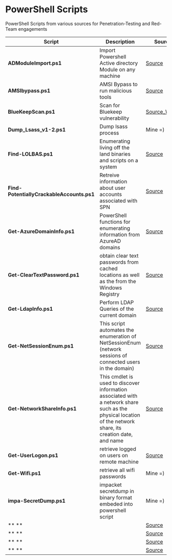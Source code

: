# PowerShell Scripts
PowerShell Scripts from various sources for Penetration-Testing and Red-Team engagements




| Script| Description | Source |
| --------------- | --------------- | --------------- | 
| **ADModuleImport.ps1** |  Import Powershell Active directory Module on any machine  | [Source](https://github.com/S3cur3Th1sSh1t/Creds/blob/master/PowershellScripts/ADModuleImport.ps1) | 
| **AMSIbypass.ps1** | AMSI Bypass to run malicious tools| [Source](https://github.com/S3cur3Th1sSh1t/Amsi-Bypass-Powershell) |
| **BlueKeepScan.ps1** | Scan for Bluekeep vulnerability| [Source_WAS*](https://github.com/vletoux/pingcastle)
| **Dump_Lsass_v1-2.ps1** | Dump lsass process | Mine =) |
| **Find-LOLBAS.ps1** | Enumerating living off the land binaries and scripts on a system |[Source](https://github.com/NotoriousRebel/Find-LOLBAS)
| **Find-PotentiallyCrackableAccounts.ps1** | Retreive information about user accounts associated with SPN | [Source](https://github.com/cyberark/RiskySPN)
| **Get-AzureDomainInfo.ps1** | PowerShell functions for enumerating information from AzureAD domains | [Source](https://github.com/NetSPI/MicroBurst)
| **Get-ClearTextPassword.ps1** |obtain clear text passwords from cached locations as well as the from the Windows Registry|[Source](https://github.com/tobor88/PowerShell-Red-Team) 
|**Get-LdapInfo.ps1**|Perform LDAP Queries of the current domain| [Source](https://github.com/tobor88/PowerShell-Red-Team)
|**Get-NetSessionEnum.ps1**|This script automates the enumeration of NetSessionEnum (network sessions of connected users in the domain)| [Source](https://github.com/YossiSassi/Get-NetSessionEnum)
|**Get-NetworkShareInfo.ps1**|This cmdlet is used to discover information associated with a network share such as the physical location of the network share, its creation date, and name| [Source](https://github.com/tobor88/PowerShell-Red-Team)
|**Get-UserLogon.ps1**|retrieve logged on users on remote machine | [Source](https://github.com/Bravecold/FCampOps/tree/master/WindowsServer)
|**Get-Wifi.ps1**|retrieve all wifi passwords| Mine =)
|**impa-SecretDump.ps1**|impacket secretdump in binary format embeded into powershell script| Mine =)
|** **| | [Source]()
|** **| | [Source]()
|** **| | [Source]()
|** **| | [Source]()


